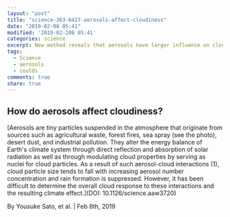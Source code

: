```yaml
---
layout: "post"
title: "science-363-6427-aerosols-affect-cloudiness"
date: "2019-02-08 05:41"
modified: '2019-02-208 05:41'
categories: science
excerpt: New method reveals that aerosols have larger influence on cloud formation than hitherto thought
tags:
  - Science
  - aerosols
  - coulds
comments: true
share: true
---
```


## How do aerosols affect cloudiness?

[Aerosols are tiny particles suspended in the atmosphere that originate from sources such as agricultural waste, forest fires, sea spray (see the photo), desert dust, and industrial pollution. They alter the energy balance of Earth's climate system through direct reflection and absorption of solar radiation as well as through modulating cloud properties by serving as nuclei for cloud particles. As a result of such aerosol-cloud interactions (1), cloud particle size tends to fall with increasing aerosol number concentration and rain formation is suppressed. However, it has been difficult to determine the overall cloud response to these interactions and the resulting climate effect.](DOI: 10.1126/science.aaw3720)

By Yousuke Sato, et al. | Feb 8th, 2019
